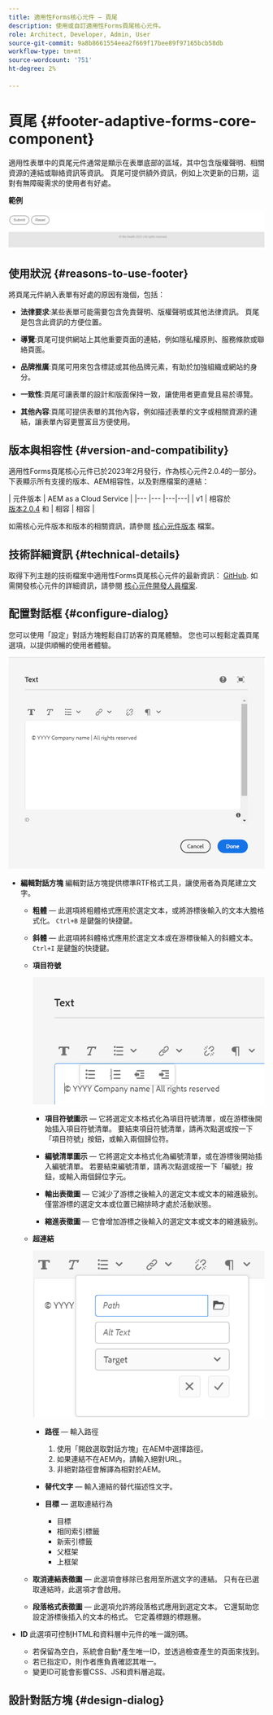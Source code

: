 ```yaml
---
title: 適用性Forms核心元件 — 頁尾
description: 使用或自訂適用性Forms頁尾核心元件。
role: Architect, Developer, Admin, User
source-git-commit: 9a8b8661554eea2f669f17bee89f97165bcb58db
workflow-type: tm+mt
source-wordcount: '751'
ht-degree: 2%

---
```



# 頁尾 {#footer-adaptive-forms-core-component}

適用性表單中的頁尾元件通常是顯示在表單底部的區域，其中包含版權聲明、相關資源的連結或聯絡資訊等資訊。 頁尾可提供額外資訊，例如上次更新的日期，這對有無障礙需求的使用者有好處。

**範例**

![](/help/adaptive-forms/assets/footer.png)

## 使用狀況 {#reasons-to-use-footer}

將頁尾元件納入表單有好處的原因有幾個，包括：

* **法律要求**:某些表單可能需要包含免責聲明、版權聲明或其他法律資訊。 頁尾是包含此資訊的方便位置。

* **導覽**:頁尾可提供網站上其他重要頁面的連結，例如隱私權原則、服務條款或聯絡頁面。

* **品牌推廣**:頁尾可用來包含標誌或其他品牌元素，有助於加強組織或網站的身分。

* **一致性**:頁尾可讓表單的設計和版面保持一致，讓使用者更直覺且易於導覽。

* **其他內容**:頁尾可提供表單的其他內容，例如描述表單的文字或相關資源的連結，讓表單內容更豐富且方便使用。

## 版本與相容性 {#version-and-compatibility}

適用性Forms頁尾核心元件已於2023年2月發行，作為核心元件2.0.4的一部分。下表顯示所有支援的版本、AEM相容性，以及對應檔案的連結：

| 元件版本 | AEM as a Cloud Service  |
|--- |--- |---|---|
| v1 | 相容於<br>[版本2.0.4](/help/versions.md) 和 | 相容 | 相容 |

如需核心元件版本和版本的相關資訊，請參閱 [核心元件版本](/help/versions.md) 檔案。

<!-- ## Sample Component Output {#sample-component-output}

To experience the Accordion Component as well as see examples of its configuration options as well as HTML and JSON output, visit the [Component Library](https://adobe.com/go/aem_cmp_library_accordion). -->

## 技術詳細資訊 {#technical-details}

取得下列主題的技術檔案中適用性Forms頁尾核心元件的最新資訊： [GitHub](https://github.com/adobe/aem-core-forms-components/tree/master/ui.af.apps/src/main/content/jcr_root/apps/core/fd/components/form/footer/v1/footer). 如需開發核心元件的詳細資訊，請參閱 [核心元件開發人員檔案](/help/developing/overview.md).


## 配置對話框 {#configure-dialog}

您可以使用「設定」對話方塊輕鬆自訂訪客的頁尾體驗。 您也可以輕鬆定義頁尾選項，以提供順暢的使用者體驗。

![「屬性」頁簽](/help/adaptive-forms/assets/footer_propertiestab.png)

* **編輯對話方塊**
編輯對話方塊提供標準RTF格式工具，讓使用者為頁尾建立文字。

   * **粗體**  — 此選項將粗體格式應用於選定文本，或將游標後輸入的文本大膽格式化。 `Ctrl+B` 是鍵盤的快捷鍵。

   * **斜體**  — 此選項將斜體格式應用於選定文本或在游標後輸入的斜體文本。 `Ctrl+I` 是鍵盤的快捷鍵。

   * **項目符號**

      ![項目符號選項](/help/adaptive-forms/assets/footer_bullet.png)

      * **項目符號圖示**  — 它將選定文本格式化為項目符號清單，或在游標後開始插入項目符號清單。 要結束項目符號清單，請再次點選或按一下「項目符號」按鈕，或輸入兩個歸位符。

      * **編號清單圖示**  — 它將選定文本格式化為編號清單，或在游標後開始插入編號清單。 若要結束編號清單，請再次點選或按一下「編號」按鈕，或輸入兩個歸位字元。

      * **輸出表徵圖**  — 它減少了游標之後輸入的選定文本或文本的縮進級別。 僅當游標的選定文本或位置已縮排時才處於活動狀態。

      * **縮進表徵圖**  — 它會增加游標之後輸入的選定文本或文本的縮進級別。
   * **超連結**

      ![超連結選項](/help/adaptive-forms/assets/footer_link.png)


      * **路徑**  — 輸入路徑
         1. 使用「開啟選取對話方塊」在AEM中選擇路徑。
         1. 如果連結不在AEM內，請輸入絕對URL。
         1. 非絕對路徑會解譯為相對於AEM。
      * **替代文字**  — 輸入連結的替代描述性文字。

      * **目標**  — 選取連結行為
         * 目標
         * 相同索引標籤
         * 新索引標籤
         * 父框架
         * 上框架
   * **取消連結表徵圖**  — 此選項會移除已套用至所選文字的連結。 只有在已選取連結時，此選項才會啟用。

   * **段落格式表徵圖**  — 此選項允許將段落格式應用到選定文本。 它還幫助您設定游標後插入的文本的格式。 它定義標題的標題層。



* **ID**
此選項可控制HTML和資料層中元件的唯一識別碼。

   * 若保留為空白，系統會自動*產生唯一ID，並透過檢查產生的頁面來找到。
   * 若已指定ID，則作者應負責確認其唯一。
   * 變更ID可能會影響CSS、JS和資料層追蹤。

## 設計對話方塊 {#design-dialog}



